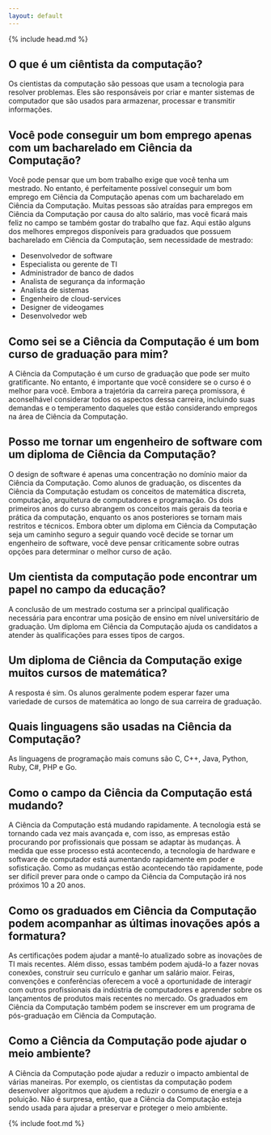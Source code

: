 ```yaml
---
layout: default
---
```


{% include head.md %}


<div class="faq">
<div markdown="1">

## O que é um ciêntista da computação?
Os cientistas da computação são pessoas que usam a tecnologia para resolver problemas. Eles são responsáveis por criar e manter sistemas de computador que são usados ​​para armazenar, processar e transmitir informações.

## Você pode conseguir um bom emprego apenas com um bacharelado em Ciência da Computação?
Você pode pensar que um bom trabalho exige que você tenha um mestrado. No entanto, é perfeitamente possível conseguir um bom emprego em Ciência da Computação apenas com um bacharelado em Ciência da Computação. Muitas pessoas são atraídas para empregos em Ciência da Computação por causa do alto salário, mas você ficará mais feliz no campo se também gostar do trabalho que faz. Aqui estão alguns dos melhores empregos disponíveis para graduados que possuem bacharelado em Ciência da Computação, sem necessidade de mestrado:
- Desenvolvedor de software
- Especialista ou gerente de TI
- Administrador de banco de dados
- Analista de segurança da informação
- Analista de sistemas
- Engenheiro de cloud-services
- Designer de videogames
- Desenvolvedor web

## Como sei se a Ciência da Computação é um bom curso de graduação para mim?
A Ciência da Computação é um curso de graduação que pode ser muito gratificante. No entanto, é importante que você considere se o curso é o melhor para você. Embora a trajetória da carreira pareça promissora, é aconselhável considerar todos os aspectos dessa carreira, incluindo suas demandas e o temperamento daqueles que estão considerando empregos na área de Ciência da Computação.

## Posso me tornar um engenheiro de software com um diploma de Ciência da Computação?
O design de software é apenas uma concentração no domínio maior da Ciência da Computação. Como alunos de graduação, os discentes da Ciência da Computação estudam os conceitos de matemática discreta, computação, arquitetura de computadores e programação. Os dois primeiros anos do curso abrangem os conceitos mais gerais da teoria e prática da computação, enquanto os anos posteriores se tornam mais restritos e técnicos. Embora obter um diploma em Ciência da Computação seja um caminho seguro a seguir quando você decide se tornar um engenheiro de software, você deve pensar criticamente sobre outras opções para determinar o melhor curso de ação.

## Um cientista da computação pode encontrar um papel no campo da educação?
A conclusão de um mestrado costuma ser a principal qualificação necessária para encontrar uma posição de ensino em nível universitário de graduação. Um diploma em Ciência da Computação ajuda os candidatos a atender às qualificações para esses tipos de cargos.

## Um diploma de Ciência da Computação exige muitos cursos de matemática?
A resposta é sim. Os alunos geralmente podem esperar fazer uma variedade de cursos de matemática ao longo de sua carreira de graduação.

## Quais linguagens são usadas na Ciência da Computação?
As linguagens de programação mais comuns são C, C++, Java, Python, Ruby, C#, PHP e Go.

## Como o campo da Ciência da Computação está mudando?
A Ciência da Computação está mudando rapidamente. A tecnologia está se tornando cada vez mais avançada e, com isso, as empresas estão procurando por profissionais que possam se adaptar às mudanças. À medida que esse processo está acontecendo, a tecnologia de hardware e software de computador está aumentando rapidamente em poder e sofisticação. Como as mudanças estão acontecendo tão rapidamente, pode ser difícil prever para onde o campo da Ciência da Computação irá nos próximos 10 a 20 anos.

## Como os graduados em Ciência da Computação podem acompanhar as últimas inovações após a formatura?
As certificações podem ajudar a mantê-lo atualizado sobre as inovações de TI mais recentes. Além disso, essas também podem ajudá-lo a fazer novas conexões, construir seu currículo e ganhar um salário maior. Feiras, convenções e conferências oferecem a você a oportunidade de interagir com outros profissionais da indústria de computadores e aprender sobre os lançamentos de produtos mais recentes no mercado. Os graduados em Ciência da Computação também podem se inscrever em um programa de pós-graduação em Ciência da Computação.

## Como a Ciência da Computação pode ajudar o meio ambiente?
A Ciência da Computação pode ajudar a reduzir o impacto ambiental de várias maneiras. Por exemplo, os cientistas da computação podem desenvolver algoritmos que ajudem a reduzir o consumo de energia e a poluição. Não é surpresa, então, que a Ciência da Computação esteja sendo usada para ajudar a preservar e proteger o meio ambiente.


</div>
</div>

{% include foot.md %}
